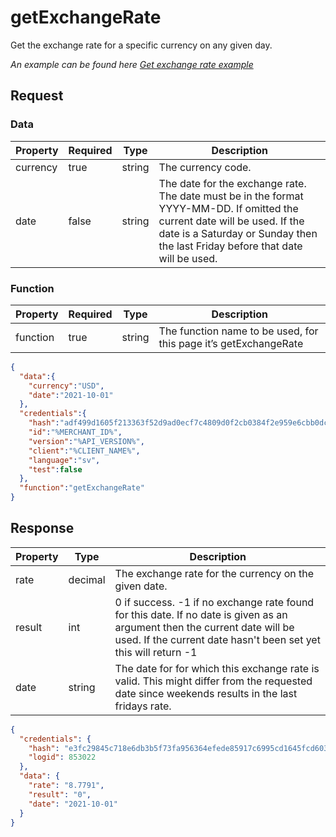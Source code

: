 # getExchangeRate

<include from="Snippets-PaymentAPI.md" element-id="snippet-header"></include>

Get the exchange rate for a specific currency on any given day.

*An example can be found here [Get exchange rate example](Get-exchange-rate.md)*

## Request

### Data
| Property | Required | Type   | Description                                                                                                                                                                                                  |
|----------|----------|--------|--------------------------------------------------------------------------------------------------------------------------------------------------------------------------------------------------------------|
| currency | true     | string | The currency code.                                                                                                                                                                                           |
| date     | false    | string | The date for the exchange rate. The date must be in the format YYYY-MM-DD. If omitted the current date will be used. If the date is a Saturday or Sunday then the last Friday before that date will be used. |

### Function

| Property | Required | Type   | Description                                                      |
|----------|----------|--------|------------------------------------------------------------------|
| function | true     | string | The function name to be used, for this page it’s getExchangeRate |

```json
{
  "data":{
    "currency":"USD",
    "date":"2021-10-01"
  },
  "credentials":{
    "hash":"adf499d1605f213363f52d9ad0ecf7c4809d0f2cb0384f2e959e6cbb0dc84e5a4443a259d76bf6893e37e8212b5f3c9852377be1cd0d7fb472adc0b2f2618796",
    "id":"%MERCHANT_ID%",
    "version":"%API_VERSION%",
    "client":"%CLIENT_NAME%",
    "language":"sv",
    "test":false
  },
  "function":"getExchangeRate"
}
```

## Response

| Property | Type    | Description                                                                                                                                                                                  |
|----------|---------|----------------------------------------------------------------------------------------------------------------------------------------------------------------------------------------------|
| rate     | decimal | The exchange rate for the currency on the given date.                                                                                                                                        |
| result   | int     | 0 if success. -1 if no exchange rate found for this date. If no date is given as an argument then the current date will be used. If the current date hasn't been set yet this will return -1 |
| date     | string  | The date for for which this exchange rate is valid. This might differ from the requested date since weekends results in the last fridays rate.                                               |

```json
{
  "credentials": {
    "hash": "e3fc29845c718e6db3b5f73fa956364efede85917c6995cd1645fcd6033d75a6f9b5c10f2022cd13fe122b6ba72367f5b2ef312d303edbb4a2dbfccd53dd139e",
    "logid": 853022
  },
  "data": {
    "rate": "8.7791",
    "result": "0",
    "date": "2021-10-01"
  }
}
```